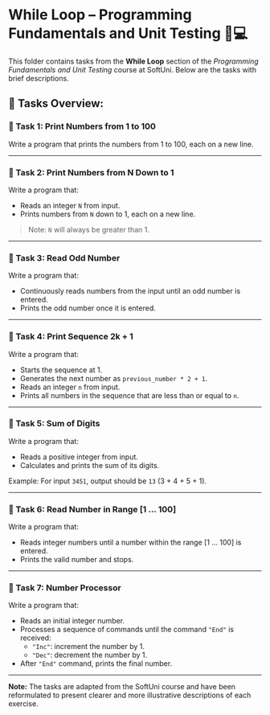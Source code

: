 # While Loop – Programming Fundamentals and Unit Testing 🧑💻

This folder contains tasks from the **While Loop** section of the _Programming Fundamentals and Unit Testing_ course at SoftUni. Below are the tasks with brief descriptions.

## 🔧 Tasks Overview:

### 📝 Task 1: Print Numbers from 1 to 100
Write a program that prints the numbers from 1 to 100, each on a new line.

---

### 📝 Task 2: Print Numbers from N Down to 1
Write a program that:
- Reads an integer `N` from input.
- Prints numbers from `N` down to 1, each on a new line.
> Note: `N` will always be greater than 1.

---

### 📝 Task 3: Read Odd Number
Write a program that:
- Continuously reads numbers from the input until an odd number is entered.
- Prints the odd number once it is entered.

---

### 📝 Task 4: Print Sequence 2k + 1
Write a program that:
- Starts the sequence at 1.
- Generates the next number as `previous_number * 2 + 1`.
- Reads an integer `n` from input.
- Prints all numbers in the sequence that are less than or equal to `n`.

---

### 📝 Task 5: Sum of Digits
Write a program that:
- Reads a positive integer from input.
- Calculates and prints the sum of its digits.
  
Example: For input `3451`, output should be `13` (3 + 4 + 5 + 1).

---

### 📝 Task 6: Read Number in Range [1 … 100]
Write a program that:
- Reads integer numbers until a number within the range [1 … 100] is entered.
- Prints the valid number and stops.

---

### 📝 Task 7: Number Processor
Write a program that:
- Reads an initial integer number.
- Processes a sequence of commands until the command `"End"` is received:
  - `"Inc"`: increment the number by 1.
  - `"Dec"`: decrement the number by 1.
- After `"End"` command, prints the final number.

---

**Note:** The tasks are adapted from the SoftUni course and have been reformulated to present clearer and more illustrative descriptions of each exercise.
